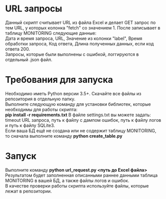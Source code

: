 # URL запросы 
Данный скрипт считывает URL из файла Excel и делает GET запрос по тем URL, у которых колонка "fetch" со значением 1. После записывает в таблицу MONITORING следующие данные:  
Дата и время запроса, URL, Значение из колонки "label", Время обработки запроса, Код ответа, Длина полученных данных, если код ответа 200.  
Запросы, которые были выполнены с ошибкой, логгируются в отдельный .json файл.

# Требования для запуска
Необходимо иметь Python версии 3.5+. Скачайте все файлы из репозитория в отдельную папку.  
Выполните следующую команду для установки библиотек, которые необходимы для работы скрипта:  
**pip install -r requirements.txt**
В файле settings.txt вы можете задать: timeout URL запроса, путь к файлу с дампом ошибок, путь к файлу логов и путь к файлу SQLite3.  
Если ваша БД ещё не создана или не содержит таблицу MONITORING, то сначала выполните команду **python create_table.py**

# Запуск
Выполните команду **python url_request.py <путь до Excel файла>**  
Результатом будет заполненная описанными раннее данными таблица MONITORING в вашей БД, а также файлы логов и ошибок.  
В качестве проверки работы скрипта используйте файлы, которые лежат в репозитории.
